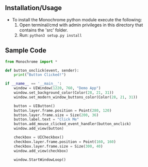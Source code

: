 ## Installation/Usage

- To install the Monochrome python module execute the following:
    1) Open terminal/cmd with admin privileges in this directory that contains the 'src' folder.
    2) Run: ```python3 setup.py install```


## Sample Code

```py
from Monochrome import *

def button_onclick(event, sender):
    print("Button Clicked!")

if __name__ == '__main__':
    window = UIWindow(1220, 760, "Demo App")
    window.set_background_color(Color(28, 21, 31))
    window.set_modern_window_buttons_color(Color(28, 21, 31))

    button = UIButton()
    button.layer.frame.position = Point(280, 120)
    button.layer.frame.size = Size(200, 36)
    button.label.text = "Click Me"
    button.add_mouse_clicked_event_handler(button_onclick)
    window.add_view(button)

    checkbox = UICheckbox()
    checkbox.layer.frame.position = Point(160, 160)
    checkbox.layer.frame.size = Size(300, 40)
    window.add_view(checkbox)

    window.StartWindowLoop()
```